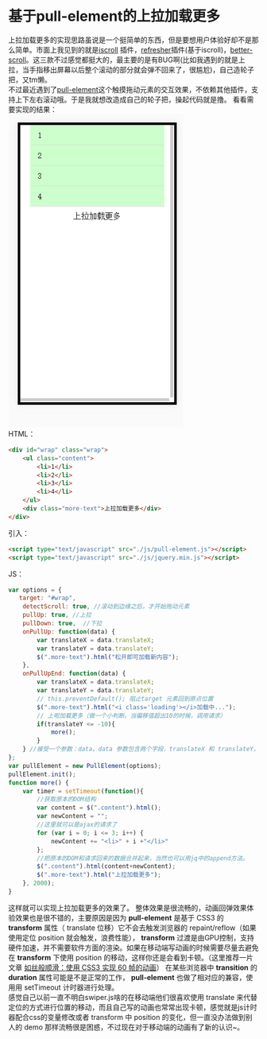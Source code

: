 
# 基于pull-element的上拉加载更多
上拉加载更多的实现思路虽说是一个挺简单的东西，但是要想用户体验好却不是那么简单。市面上我见到的就是[iscroll](https://github.com/cubiq/iscroll "iscroll") 插件，[refresher](http://www.jq22.com/jquery-info4469 "refresher")插件(基于iscroll)，[better-scroll](https://github.com/feibingbalabala/better-scroll "better-scroll")。这三款不过感觉都挺大的，最主要的是有BUG啊(比如我遇到的就是上拉，当手指移出屏幕以后整个滚动的部分就会弹不回来了，很尴尬)，自己造轮子把，又tm懒。<br />
不过最近遇到了[pull-element](https://github.com/Lucifier129/pull-element "pull-element")这个触摸拖动元素的交互效果，不依赖其他插件，支持上下左右滚动哦。于是我就想改造成自己的轮子把，操起代码就是撸。
看看需要实现的结果：<br />
![Alt text](./demo.gif)<br />
HTML：
``` html
<div id="wrap" class="wrap">
    <ul class="content">
        <li>1</li>
        <li>2</li>
        <li>3</li>
        <li>4</li>
    </ul>
    <div class="more-text">上拉加载更多</div>
</div>
```
引入：
```html 
<script type="text/javascript" src="./js/pull-element.js"></script>
<script type="text/javascript" src="./js/jquery.min.js"></script>
```
JS：
``` js
var options = {
   target: "#wrap",
    detectScroll: true, //滚动到边缘之后，才开始拖动元素
    pullUp: true, //上拉
    pullDown: true,  //下拉
    onPullUp: function(data) {
        var translateX = data.translateX;
        var translateY = data.translateY;
        $(".more-text").html("松开即可加载新内容");
    },
    onPullUpEnd: function(data) {
        var translateX = data.translateX;
        var translateY = data.translateY;
        // this.preventDefault(); 阻止target 元素回到原点位置
        $(".more-text").html("<i class='loading'></i>加载中...");
        // 上啦加载更多（做一个小判断。当偏移值超出10的时候，调用请求）
        if(translateY <= -10){
            more();
        }
    } //接受一个参数：data。data 参数包含两个字段，translateX 和 translateY，分别是 X 轴和 Y 轴的偏移值，
};
var pullElement = new PullElement(options);
pullElement.init();
function more() {
    var timer = setTimeout(function(){
        //获取原本的DOM结构
        var content = $(".content").html();
        var newContent = "";
        //这里就可以是ajax的请求了
        for (var i = 0; i <= 3; i++) {
            newContent += "<li>" + i +"</li>"
        };
        //把原本的DOM和请求回来的数据合并起来，当然也可以用jq中的append方法。
        $(".content").html(content+newContent);
        $(".more-text").html("上拉加载更多");
    }, 2000);
}
```
这样就可以实现上拉加载更多的效果了。
整体效果是很流畅的，动画回弹效果体验效果也是很不错的，主要原因是因为 **pull-element** 是基于 CSS3 的 **transform** 属性（ translate 位移）它不会去触发浏览器的 repaint/reflow（如果使用定位 position 就会触发，浪费性能）， **transform** 过渡是由GPU控制，支持硬件加速，并不需要软件方面的渲染。如果在移动端写动画的时候需要尽量去避免在 **transform** 下使用 position 的移动，这样你还是会看到卡顿。（这里推荐一片文章 [如丝般顺滑：使用 CSS3 实现 60 帧的动画](http://blog.csdn.net/qq_15096707/article/details/52269725 "如丝般顺滑：使用 CSS3 实现 60 帧的动画")）
在某些浏览器中 **transition** 的 **duration** 属性可能是不是正常的工作， **pull-element** 也做了相对应的兼容，使用用 setTimeout 计时器进行处理。<br />
感觉自己以前一直不明白swiper.js啥的在移动端他们很喜欢使用 translate 来代替定位的方式进行位置的移动，而且自己写的动画也常常出现卡顿，感觉就是js计时器配合css的变量修改或者 transform 中 position 的变化，但一直没办法做到别人的 demo 那样流畅很是困惑，不过现在对于移动端的动画有了新的认识~。
